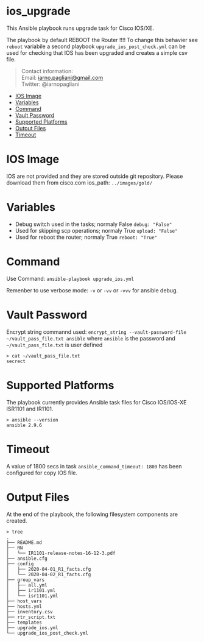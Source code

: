 # ios_upgrade
This Ansible playbook runs upgrade task for Cisco IOS/XE.

The playbook by default REBOOT the Router !!!! To change this behavier see `reboot` variabile
a second playbook `upgrade_ios_post_check.yml` can be used for checking that IOS has been upgraded and creates a simple csv file.
> Contact information:\
> Email:    iarno.pagliani@gmail.com\
> Twitter:  @iarnopagliani

  * [IOS Image](#ios-image)
  * [Variables](#variables)
  * [Command](#command)
  * [Vault Password](#vault-password)
  * [Supported Platforms](#supported-platforms)
  * [Output Files](#output-files)
  * [Timeout](#timeout)

# IOS Image
IOS are not provided and they are stored outside git repository. Please download them from cisco.com
ios_path: `../images/gold/`

# Variables
- Debug switch used in the tasks; normaly False
    `debug: "False"`
- Used for skipping scp operations; normaly True
    `upload: "False"`
- Used for reboot the router; normaly True
    `reboot: "True"`

# Command
Use Command: `ansible-playbook upgrade_ios.yml`

Remenber to use verbose mode: `-v` or `-vv` or `-vvv` for ansible debug.

# Vault Password
Encrypt string commannd used:
`encrypt_string --vault-password-file ~/vault_pass_file.txt ansible`
where `ansible` is the password and `~/vault_pass_file.txt` is user defined

```
> cat ~/vault_pass_file.txt
secrect
```

# Supported Platforms
The playbook currently provides Ansible task files for Cisco IOS/IOS-XE ISR1101 and IR1101.
```
> ansible --version
ansible 2.9.6
```
# Timeout
A value of 1800 secs in task `ansible_command_timeout: 1800` has been configured for copy IOS file.

# Output Files
At the end of the playbook, the following filesystem components are created.
```
> tree
.
├── README.md
├── RN
│   └── IR1101-release-notes-16-12-3.pdf
├── ansible.cfg
├── config
│   ├── 2020-04-01_R1_facts.cfg
│   └── 2020-04-02_R1_facts.cfg
├── group_vars
│   ├── all.yml
│   ├── ir1101.yml
│   └── isr1101.yml
├── host_vars
├── hosts.yml
├── inventory.csv
├── rtr_script.txt
├── templates
├── upgrade_ios.yml
└── upgrade_ios_post_check.yml
```